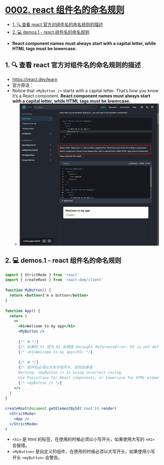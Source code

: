 # [0002. react 组件名的命名规则](https://github.com/Tdahuyou/react/tree/main/0002.%20react%20%E7%BB%84%E4%BB%B6%E5%90%8D%E7%9A%84%E5%91%BD%E5%90%8D%E8%A7%84%E5%88%99)

<!-- region:toc -->
- [1. 🔍 查看 react 官方对组件名的命名规则的描述](#1--查看-react-官方对组件名的命名规则的描述)
- [2. 💻 demos.1 - react 组件名的命名规则](#2--demos1---react-组件名的命名规则)
<!-- endregion:toc -->
- **React component names must always start with a capital letter, while HTML tags must be lowercase.**

## 1. 🔍 查看 react 官方对组件名的命名规则的描述

- https://react.dev/learn
- 官方原话：
- Notice that `<MyButton />` starts with a capital letter. That’s how you know it’s a React component. **React component names must always start with a capital letter, while HTML tags must be lowercase.**
  - ![](assets/2024-09-24-11-24-37.png)

## 2. 💻 demos.1 - react 组件名的命名规则

```jsx
import { StrictMode } from 'react'
import { createRoot } from 'react-dom/client'

function MyButton() {
  return <button>I'm a button</button>
}

function App() {
  return (
    <>
      <h1>Welcome to my app</h1>
      <MyButton />

      {/* ❌ */}
      {/* 如果将 h1 改为 H1 会报错 Uncaught ReferenceError: H1 is not defined */}
      {/* <H1>Welcome to my app</H1> */}

      {/* ❌ */}
      {/* 组件名必须以大写字母开头，否则会报错：
      Warning: <myButton /> is using incorrect casing.
      Use PascalCase for React components, or lowercase for HTML elements. */}
      {/* <myButton /> */}
    </>
  )
}

createRoot(document.getElementById('root')).render(
  <StrictMode>
    <App />
  </StrictMode>
)
```

- `<h1>` 是 html 的标签，在使用的时候必须以小写开头，如果使用大写的 `<H1>` 会报错。
- `<MyButton>` 是自定义的组件，在使用的时候必须以大写开头，如果使用小写开头 `<myButton>` 会警告。



